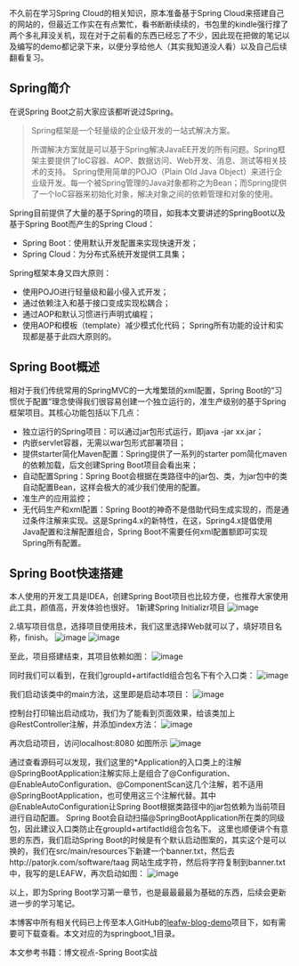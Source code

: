 不久前在学习Spring Cloud的相关知识，原本准备基于Spring Cloud来搭建自己的网站的，但最近工作实在有点繁忙，看书断断续续的，书包里的kindle强行撑了两个多礼拜没关机，现在对于之前看的东西已经忘了不少，因此现在把做的笔记以及编写的demo都记录下来，以便分享给他人（其实我知道没人看）以及自己后续翻看复习。

## Spring简介

在说Spring Boot之前大家应该都听说过Spring。

> Spring框架是一个轻量级的企业级开发的一站式解决方案。
>
>
> 所谓解决方案就是可以基于Spring解决JavaEE开发的所有问题。Spring框架主要提供了IoC容器、AOP、数据访问、Web开发、消息、测试等相关技术的支持。
>     Spring使用简单的POJO（Plain Old Java Object）来进行企业级开发。每一个被Spring管理的Java对象都称之为Bean；而Spring提供了一个IoC容器来初始化对象，解决对象之间的依赖管理和对象的使用。

Spring目前提供了大量的基于Spring的项目，如我本文要讲述的SpringBoot以及基于Spring Boot而产生的Spring Cloud：

 - Spring Boot：使用默认开发配置来实现快速开发；
 - Spring Cloud：为分布式系统开发提供工具集；

Spring框架本身又四大原则：
- 使用POJO进行轻量级和最小侵入式开发；
- 通过依赖注入和基于接口变成实现松耦合；
- 通过AOP和默认习惯进行声明式编程；
- 使用AOP和模板（template）减少模式化代码；
Spring所有功能的设计和实现都是基于此四大原则的。

## Spring Boot概述

相对于我们传统常用的SpringMVC的一大堆繁琐的xml配置，Spring Boot的“习惯优于配置”理念使得我们很容易创建一个独立运行的，准生产级别的基于Spring框架项目。其核心功能包括以下几点：
- 独立运行的Spring项目：可以通过jar包形式运行，即java -jar xx.jar；
- 内嵌servlet容器，无需以war包形式部署项目；
- 提供starter简化Maven配置：Spring提供了一系列的starter pom简化maven的依赖加载，后文创建Spring Boot项目会看出来；
- 自动配置Spring：Spring Boot会根据在类路径中的jar包、类，为jar包中的类自动配置Bean，这样会极大的减少我们使用的配置。
- 准生产的应用监控；
- 无代码生产和xml配置：Spring Boot的神奇不是借助代码生成实现的，而是通过条件注解来实现。这是Spring4.x的新特性，在这，Spring4.x提倡使用Java配置和注解配置组合，Spring Boot不需要任何xml配置额即可实现Spring所有配置。

## Spring Boot快速搭建
本人使用的开发工具是IDEA，创建Spring Boot项目也比较方便，也推荐大家使用此工具，颜值高，开发体验也很好。
1新建Spring Initializr项目
![image](https://leafw-blog-pic.oss-cn-hangzhou.aliyuncs.com/s1.png)

2.填写项目信息，选择项目使用技术，我们这里选择Web就可以了，填好项目名称，finish。
![image](https://leafw-blog-pic.oss-cn-hangzhou.aliyuncs.com/s2.png)
![image](https://leafw-blog-pic.oss-cn-hangzhou.aliyuncs.com/s3.png)

至此，项目搭建结束，其项目依赖如图：
![image](https://leafw-blog-pic.oss-cn-hangzhou.aliyuncs.com/s4.png)

同时我们可以看到，在我们groupId+artifactId组合包名下有个入口类：
![image](https://leafw-blog-pic.oss-cn-hangzhou.aliyuncs.com/s5.png)

我们启动该类中的main方法，这里即是启动本项目：
![image](https://leafw-blog-pic.oss-cn-hangzhou.aliyuncs.com/s6.png)

控制台打印输出启动成功，我们为了能看到页面效果，给该类加上@RestController注解，并添加index方法：
![image](https://leafw-blog-pic.oss-cn-hangzhou.aliyuncs.com/s7.png)

再次启动项目，访问localhost:8080 如图所示
![image](https://leafw-blog-pic.oss-cn-hangzhou.aliyuncs.com/s8.png)

通过查看源码可以发现，我们这里的*Application的入口类上的注解@SpringBootApplication注解实际上是组合了@Configuration、@EnableAutoConfiguration、@ComponentScan这几个注解，若不适用@SpringBootApplication，也可使用这三个注解代替。其中@EnableAutoConfiguration让Spring Boot根据类路径中的jar包依赖为当前项目进行自动配置。
	Spring Boot会自动扫描@SpringBootApplication所在类的同级包，因此建议入口类防止在groupId+artifactId组合包名下。
	这里也顺便讲个有意思的东西，我们启动Spring Boot的时候是有个默认启动图案的，其实这个是可以换的，我们在src/main/resources下新建一个banner.txt，然后去http://patorjk.com/software/taag 网站生成字符，然后将字符复制到banner.txt中，我写的是LEAFW，再次启动如图：
	![image](https://leafw-blog-pic.oss-cn-hangzhou.aliyuncs.com/s9.png)
	
以上，即为Spring Boot学习第一章节，也是最最最最为基础的东西，后续会更新进一步的学习笔记。

本博客中所有相关代码已上传至本人GitHub的[leafw-blog-demo][1]项目下，如有需要可下载查看。本文对应的为springboot_1目录。

本文参考书籍：博文视点-Spring Boot实战

[1]: https://github.com/careywyr/leafw-blog-demo "leafw-blog-demo"